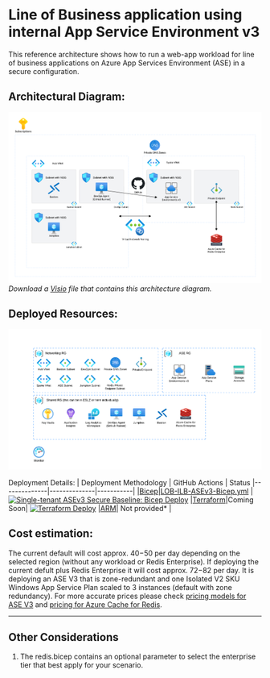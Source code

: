 # Line of Business application using internal App Service Environment v3

This reference architecture shows how to run a web-app workload for line of business applications on Azure App Services Environment (ASE) in a secure configuration. 

## Architectural Diagram:

![image](/docs/Images/ASE/AppServiceLandingZoneArchitecture.png)
*Download a [Visio](/docs/AppServiceLandingZoneArchitecture.vsd) file that contains this architecture diagram.*


## Deployed Resources:
![image](/docs/Images/ASE/AppServiceDeployedResources.png)

Deployment Details:
| Deployment Methodology | GitHub Actions | Status
|--------------|--------------|-----------|
|[Bicep](/scenarios/secure-baseline-ase/bicep/README.md)|[LOB-ILB-ASEv3-Bicep.yml](/.github/workflows/LOB-ILB-ASEv3-Bicep.yml) | [![Single-tenant ASEv3 Secure Baseline: Bicep Deploy](https://github.com/Azure/appservice-landing-zone-accelerator/actions/workflows/bicep.secure-baseline.ase.yml/badge.svg)](https://github.com/Azure/appservice-landing-zone-accelerator/actions/workflows/bicep.secure-baseline.ase.yml)
|[Terraform](/scenarios/secure-baseline-ase/terraform/README.md)|Coming Soon| [![Terraform Deploy](https://github.com/Azure/appservice-landing-zone-accelerator/actions/workflows/terraform.secure-baseline.ase.yml/badge.svg)](https://github.com/Azure/appservice-landing-zone-accelerator/actions/workflows/terraform.secure-baseline.ase.yml)
|[ARM](/scenarios/secure-baseline-ase/azure-resource-manager/README.md)| Not provided* |

## Cost estimation:

The current default will cost approx. $40-$50 per day depending on the selected region (without any workload or Redis Enterprise). If deploying the current defult plus Redis Enterprise it will cost approx. $72-$82 per day. It is deploying an ASE V3 that is zone-redundant and one Isolated V2 SKU Windows App Service Plan scaled to 3 instances (default with zone redundancy). For more accurate prices please check [pricing models for ASE V3](https://docs.microsoft.com/en-us/azure/app-service/environment/overview#pricing) and [pricing for Azure Cache for Redis](https://azure.microsoft.com/en-us/pricing/details/cache/).

---

## Other Considerations

1. The redis.bicep contains an optional parameter to select the enterprise tier that best apply for your scenario.
